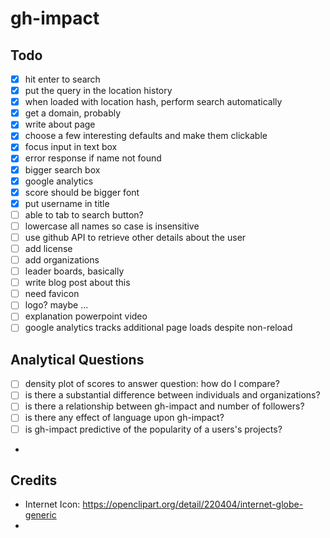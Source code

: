 # gh-impact

## Todo

- [x] hit enter to search
- [x] put the query in the location history
- [x] when loaded with location hash, perform search automatically
- [x] get a domain, probably
- [x] write about page
- [x] choose a few interesting defaults and make them clickable
- [x] focus input in text box
- [x] error response if name not found
- [x] bigger search box
- [x] google analytics
- [x] score should be bigger font
- [x] put username in title
- [ ] able to tab to search button?
- [ ] lowercase all names so case is insensitive
- [ ] use github API to retrieve other details about the user
- [ ] add license
- [ ] add organizations
- [ ] leader boards, basically
- [ ] write blog post about this
- [ ] need favicon
- [ ] logo?  maybe ...
- [ ] explanation powerpoint video
- [ ] google analytics tracks additional page loads despite non-reload

## Analytical Questions

- [ ] density plot of scores to answer question: how do I compare?
- [ ] is there a substantial difference between individuals and organizations?
- [ ] is there a relationship between gh-impact and number of followers?
- [ ] is there any effect of language upon gh-impact?
- [ ] is gh-impact predictive of the popularity of a users's projects?
- 

## Credits

- Internet Icon: https://openclipart.org/detail/220404/internet-globe-generic
- 